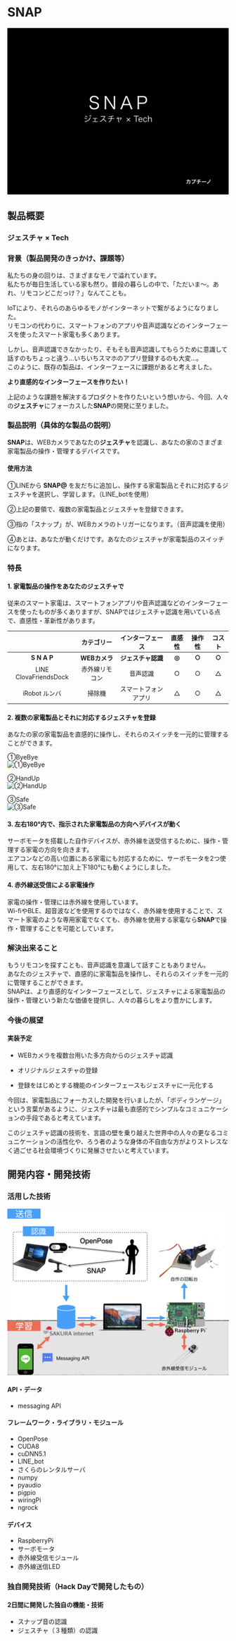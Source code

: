 # SNAP

[![SNAP-MOVIE](/image/snap_logo.jpeg)](https://vimeo.com/297533613)

## 製品概要
### **ジェスチャ** × Tech

### 背景（製品開発のきっかけ、課題等）
私たちの身の回りは、さまざまなモノで溢れています。  
私たちが毎日生活している家も然り。普段の暮らしの中で、「ただいま〜。あれ、リモコンどこだっけ？」なんてことも。

IoTにより、それらのあらゆるモノがインターネットで繋がるようになりました。  
リモコンの代わりに、スマートフォンのアプリや音声認識などのインターフェースを使ったスマート家電も多くあります。  

しかし、音声認識できなかったり、そもそも音声認識してもらうために意識して話すのもちょっと違う...いちいちスマホのアプリ登録するのも大変...。  
このように、既存の製品は、インターフェースに課題があると考えました。

**より直感的なインターフェースを作りたい！**  

上記のような課題を解決するプロダクトを作りたいという想いから、今回、人々の**ジェスチャ**にフォーカスした**SNAP**の開発に至りました。

### 製品説明（具体的な製品の説明）
**SNAP**は、WEBカメラであなたの**ジェスチャ**を認識し、あなたの家のさまざま家電製品の操作・管理するデバイスです。

#### 使用方法
①LINEから **SNAP@** を友だちに追加し、操作する家電製品とそれに対応するジェスチャを選択し、学習します。（LINE_botを使用）  

②上記の要領で、複数の家電製品とジェスチャを登録できます。  

③指の「スナップ」が、WEBカメラのトリガーになります。（音声認識を使用）  

④あとは、あなたが動くだけです。あなたのジェスチャが家電製品のスイッチになります。

### 特長

#### 1. 家電製品の操作をあなたのジェスチャで
従来のスマート家電は、スマートフォンアプリや音声認識などのインターフェースを使ったものが多くありますが、SNAPではジェスチャ認識を用いている点で、直感性・革新性があります。

||カテゴリー|インターフェース|直感性|操作性|コスト|
|  :-:  |  :-:  |  :-:  |  :-:  |  :-:  |  :-:  |
|**S N A P**|**WEBカメラ**|**ジェスチャ認識**|**◎**|**○**|**○**|
|LINE ClovaFriendsDock|赤外線リモコン|音声認識|○|○|△|
|iRobot ルンバ|掃除機|スマートフォンアプリ|△|○|△|

#### 2. 複数の家電製品とそれに対応するジェスチャを登録
あなたの家の家電製品を直感的に操作し、それらのスイッチを一元的に管理することができます。  

①ByeBye  
![①ByeBye](/image/ByeByeHQ.gif)  

②HandUp  
![②HandUp](/image/HandUpHQ.gif)  

③Safe  
![③Safe](/image/SafeHQ.gif)

#### 3. 左右180°内で、指示された家電製品の方向へデバイスが動く
サーボモータを搭載した自作デバイスが、赤外線を送受信するために、操作・管理する家電の方向を向きます。  
エアコンなどの高い位置にある家電にも対応するために、サーボモータを2つ使用して、左右180°に加え上下180°にも動くようにしました。

#### 4. 赤外線送受信による家電操作
家電の操作・管理には赤外線を使用しています。  
Wi-fiやBLE、超音波などを使用するのではなく、赤外線を使用することで、スマート家電のような専用家電でなくても、赤外線を使用する家電なら**SNAP**で操作・管理することを可能としています。


### 解決出来ること
もうリモコンを探すことも、音声認識を意識して話すこともありません。  
あなたのジェスチャで、直感的に家電製品を操作し、それらのスイッチを一元的に管理することができます。  
SNAPは、より直感的なインターフェースとして、ジェスチャによる家電製品の操作・管理という新たな価値を提供し、人々の暮らしをより豊かにします。

### 今後の展望
#### 実装予定

- WEBカメラを複数台用いた多方向からのジェスチャ認識

- オリジナルジェスチャの登録

- 登録をはじめとする機能のインターフェースもジェスチャに一元化する


今回は、家電製品にフォーカスした開発を行いましたが、「ボディランゲージ」という言葉があるように、ジェスチャは最も直感的でシンプルなコミュニケーションの手段であると考えています。  

このジェスチャ認識の技術を、言語の壁を乗り越えた世界中の人々の更なるコミュニケーションの活性化や、ろう者のような身体の不自由な方がよりストレスなく過ごせる社会環境づくりに発展させたいと考えています。

## 開発内容・開発技術
### 活用した技術

![システムフロー](/image/snap_flow.jpeg)
#### API・データ

* messaging API

#### フレームワーク・ライブラリ・モジュール
* OpenPose
* CUDA8
* cuDNN5.1
* LINE_bot
* さくらのレンタルサーバ
* numpy
* pyaudio
* pigpio
* wiringPi
* ngrock

#### デバイス
* RaspberryPi
* サーボモータ
* 赤外線受信モジュール
* 赤外線送信LED

### 独自開発技術（Hack Dayで開発したもの）
#### 2日間に開発した独自の機能・技術
* スナップ音の認識
* ジェスチャ（３種類）の認識
